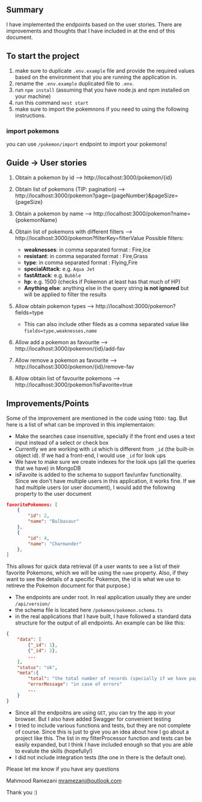 ## Summary
I have implemented the endpoints based on the user stories. There are improvements and thoughts that I have included in at the end of this document.

## To start the project
1. make sure to duplicate `.env.example` file and provide the required values based on the environment that you are running the application in.
2. rename the `.env.example` duplicated file to `.env`.
3. run `npm install` (assuming that you have node.js and npm installed on your machine)
4. run this command `nest start`
5. make sure to import the pokemnons if you need to using the following instructions.

### import pokemons 
you can use `/pokemon/import` endpoint to import your pokemons!

## Guide -> User stories 

1. Obtain a pokemon by id --> http://localhost:3000/pokemon/{id}
2. Obtain list of pokemons (TIP: pagination) --> http://localhost:3000/pokemon?page={pageNumber}&pageSize={pageSize}
3. Obtain a pokemon by name --> http://localhost:3000/pokemon?name={pokemonName}
4. Obtain list of pokemons with different filters --> http://localhost:3000/pokemon?filterKey=filterValue
Possible filters:
    - **weaknesses**: in comma separated format : Fire,Ice
    - **resistant**: in comma separated format : Fire,Grass
    - **type**: in comma separated format : Flying,Fire
    - **specialAttack**: e.g. `Aqua Jet`
    - **fastAttack**: e.g. `Bubble`
    - **hp**: e.g. 1500 (checks if Pokemon at least has that much of HP)
    - **Anything else**: anything else in the query string **is not ignored** but will be applied to filter the results

5. Allow obtain pokemon types --> http://localhost:3000/pokemon?fields=type 
    - This can also include other fileds as a comma separated value like `fields=type,weaknesses,name`
6. Allow add a pokemon as favourite --> http://localhost:3000/pokemon/{id}/add-fav
7. Allow remove a pokemon as favourite --> http://localhost:3000/pokemon/{id}/remove-fav
8. Allow obtain list of favourite pokemons --> http://localhost:3000/pokemon?isFavorite=true


## Improvements/Points

Some of the improvement are mentioned in the code using `TODO:` tag. But here is a list of what can be improved in this implementaion:
- Make the searches case insensitive, specially if the front end uses a text input instead of a select or check box
- Currently we are working with `id` which is different from `_id` (the built-in object id). If we had a front-end, I would use `_id` for look ups
- We have to make sure we create indexes for the look ups (all the queries that we have) in MongoDB
- isFavoite is added to the schema to support fav/unfav functionality. Since we don't have multiple users in this application, it works fine. If we had multiple users (or user document), I would add the following property to the user document 
```json
favoritePokemons: [
    {
        "id": 2,
        "name": "Bulbasaur"
    },
    {
        "id": 4,
        "name": "Charmander"
    }, 
]
```
This allows for quick data retrieval (if a user wants to see a list of their favorite Pokemons, which we will be using the `name` property. Also, if they want to see the details of a specific Pokemon, the id is what we use to retireve the Pokemon document for that purpose.)
- The endpoints are under root. In real application usually they are under `/api/version/`
- the schema file is located here `/pokemon/pokemon.schema.ts`
- in the real applications that I have built, I have followed a standard data structure for the output of all endpoints. An example can be like this:
```json
{
    "data": [
        {"_id": 1},
        {"_id": 2},
        ...
    ],
    "status": "ok",
    "meta":{
        "total": "the total number of records (specially if we have pagination)",
        "errorMessage": "in case of errors"
        ...
    }
}
```
- Since all the endpoitns are using `GET`, you can try the app in your browser. But I also have added Swagger for convenient testing
- I tried to include various functions and tests, but they are not complete of course. Since this is just to give you an idea about how I go about a project like this. The list in my filterProcessor function and tests can be easily expanded, but I think I have included enough so that you are able to evalute the skills (hopefully!)
- I did not include integration tests (the one in there is the default one).

Please let me know if you have any questions 

Mahmood Ramezani
mramezani@outlook.com

Thank you :)